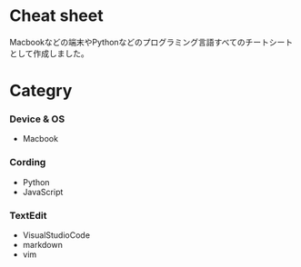 # Cheat sheet
Macbookなどの端末やPythonなどのプログラミング言語すべてのチートシートとして作成しました。

# Categry
### Device & OS
- Macbook

### Cording
- Python
- JavaScript

### TextEdit
- VisualStudioCode
- markdown
- vim
